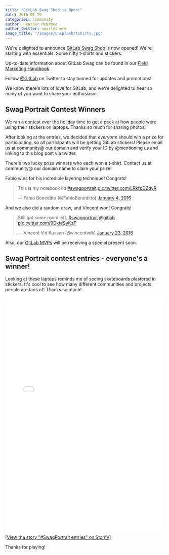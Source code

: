 ```yaml
---
title: "GitLab Swag Shop is Open!"
date: 2016-02-29
categories: community
author: Heather McNamee
author_twitter: nearlythere
image_title: '/images/unsplash/tshirts.jpg'
---
```


We're delighted to announce [GitLab Swag Shop](https://gitlab.myshopify.com/) is now opened!
We're starting with essentials: Some nifty t-shirts and stickers.

Up-to-date information about GitLab Swag
can be found in our [Field Marketing Handbook](/handbook/marketing/demand-generation/field-marketing/#swag).

Follow [@GitLab](https://twitter.com/gitlab/) on Twitter to stay tunned for updates and promotions!

<!-- more -->

We know there's lots of love for GitLab, and we're delighted to hear
so many of you want to share your enthusiasm.

## Swag Portrait Contest Winners

We ran a contest over the holiday time to get a peek at how people
were using their stickers on laptops.
Thanks so much for sharing photos!

After looking at the entries, we decided that *everyone* should win a
prize for participating, so all participants will be getting GitLab stickers!
Please email us at community@ our domain and verify your ID by @mentioning us and
linking to this  blog post via twitter.

There's two lucky prize winners who each won a t-shirt.
Contact us at community@ our domain name to claim your prize!

Fabio wins for his incredible layering technique! Congrats!

<blockquote class="twitter-tweet" data-lang="en"><p lang="en" dir="ltr">This is my notebook lid <a href="https://twitter.com/hashtag/swagportrait?src=hash">#swagportrait</a> <a href="https://t.co/LRkfpDZdyR">pic.twitter.com/LRkfpDZdyR</a></p>&mdash; Fabio Beneditto (@FabioBeneditto) <a href="https://twitter.com/FabioBeneditto/status/684023062065475584">January 4, 2016</a></blockquote>
<script async src="//platform.twitter.com/widgets.js" charset="utf-8"></script>

And we also did a random draw, and Vincent won! Congrats!

<blockquote class="twitter-tweet" data-lang="en"><p lang="en" dir="ltr">Still got some room left. <a href="https://twitter.com/hashtag/swagportrait?src=hash">#swagportrait</a> <a href="https://twitter.com/gitlab">@gitlab</a> <a href="https://t.co/9DkteSyKzT">pic.twitter.com/9DkteSyKzT</a></p>&mdash; Vincent V.d Kussen (@vincentvdk) <a href="https://twitter.com/vincentvdk/status/690879663183380480">January 23, 2016</a></blockquote>
<script async src="//platform.twitter.com/widgets.js" charset="utf-8"></script>

Also, our [GitLab MVPs](https://about.gitlab.com/mvp/) will be receiving a special present soon.

## Swag Portrait contest entries - everyone's a winner!

Looking at these laptops reminds me of seeing skateboards plastered in stickers.
It's cool to see how many different communities and projects people
are fans of! Thanks so much!

<div class="storify"><iframe src="//storify.com/nearlythere/swag-portraits/embed?header=false&border=false&template=grid" width="100%" height="750" frameborder="no" allowtransparency="true"></iframe><script src="//storify.com/nearlythere/swag-portraits.js?header=false&border=false&template=grid"></script><noscript>[<a href="//storify.com/nearlythere/swag-portraits" target="_blank">View the story "#SwagPortrait entries" on Storify</a>]</noscript></div>

Thanks for playing!
